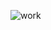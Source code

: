 ![work](https://github.com/ThallisAlbuquerque/workshop/assets/133246153/1e2310bf-be19-4907-b158-4e0b9193915c)
